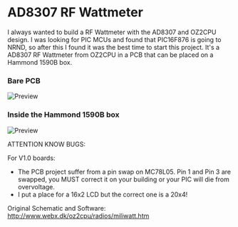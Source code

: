 # AD8307 RF Wattmeter

I always wanted to build a RF Wattmeter with the AD8307 and OZ2CPU design. I was looking for PIC MCUs and found that PIC16F876 is going to NRND, so after this I found it was the best time to start this project. It's a AD8307 RF Wattmeter from OZ2CPU in a PCB that can be placed on a Hammond 1590B box.

### Bare PCB
![Preview](https://github.com/PY1CX/AD8307-RF-Wattmeter/blob/master/BarePCB.png?raw=true)

### Inside the Hammond 1590B box
![Preview](https://github.com/PY1CX/AD8307-RF-Wattmeter/blob/master/InsideBox.png?raw=true)

ATTENTION KNOW BUGS:

For V1.0 boards:
- The PCB project suffer from a pin swap on MC78L05. Pin 1 and Pin 3 are swapped, you MUST correct it on your building or your PIC will die from overvoltage.
- I put a place for a 16x2 LCD but the correct one is a 20x4!


Original Schematic and Software: http://www.webx.dk/oz2cpu/radios/miliwatt.htm
